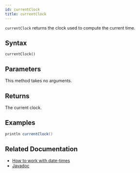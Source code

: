 ```yaml
---
id: currentClock
title: currentClock
---
```


`currentClock` returns the clock used to compute the current time.

## Syntax

```
currentClock()
```

## Parameters

This method takes no arguments.

## Returns

The current clock.

## Examples

```groovy order=null
println currentClock()
```

## Related Documentation

- [How to work with date-times](../../../how-to-guides/work-with-date-time.md)
- [Javadoc](<https://deephaven.io/core/javadoc/io/deephaven/time/DateTimeUtils.html#currentClock()>)
